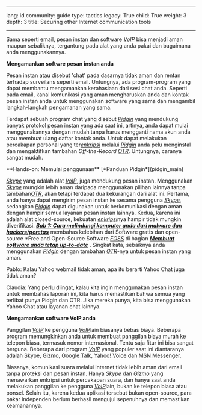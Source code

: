 

---

lang: id
community: guide
type: tactics
legacy: True
child: True
weight: 3
depth: 3
title: Securing other Internet communication tools

---

Sama seperti email, pesan instan dan software [*VoIP*](/id/glossary#VoIP) bisa menjadi aman maupun sebaliknya, tergantung pada alat yang anda pakai dan bagaimana anda menggunakannya. 

**Mengamankan softwre pesan instan anda**

Pesan instan atau disebut 'chat' pada dasarnya tidak aman dan rentan terhadap surveilans seperti email. Untungnya, ada program-program yang dapat membantu mengamankan kerahasiaan dari sesi chat anda. Seperti pada email, kanal komunikasi yang aman mengharuskan anda dan kontak pesan instan anda untuk menggunakan software yang sama dan mengambil langkah-langkah pengamanan yang sama.

Terdapat sebuah program chat yang disebut [*Pidgin*](/id/glossary#Pidgin) yang mendukung banyak protokol pesan instan yang ada saat ini, artinya, anda dapat mulai menggunakannya dengan mudah tanpa harus mengganti nama akun anda atau membuat ulang daftar kontak anda. Untuk dapat melakukan percakapan personal yang ter[*enkripsi*](/glossary#Encryption) melalui [*Pidgin*](/id/glossary#Pidgin) anda pelu menginstal dan mengaktifkan tambahan *Off-the-Record [*OTR*](/id/glossary#OTR)*. Untungnya, caranya sangat mudah.

<div class="getstarted" markdown="1">
**Hands-on: Memulai penggunaan** [*Panduan Pidgin*](pidgin_main)
</div>

[*Skype*](/id/glossary#Skype) yang adalah alat [*VoIP*](/id/glossary#VoIP), juga mendukung pesan instan. Menggunakan [*Skype*](/id/glossary#Skype) mungkin lebih aman daripada menggunakan pilihan lainnya tanpa tambahan[*OTR*](/id/glossary#OTR), akan tetapi terdapat dua kekurangan dari alat ini. Pertama, anda hanya dapat mengirim pesan instan ke sesama pengguna [*Skype*](/id/glossary#Skype), sedangkan [*Pidgin*](/id/glossary#Pidgin) dapat digunakan untuk berkomunikasi dengan aman dengan hampir semua layanan pesan instan lainnya. Kedua, karena ini adalah alat closed-source, kekuatan [*enkripsi*](/glossary#Encryption)nya hampir tidak mungkin diverifikasi.  [***Bab 1: Cara melindungi komputer anda dari malware dan hackers/peretas***](/id/chapter-1) membahas kelebihan dari Software gratis dan open-source *Free and Open-Source Software [*FOSS*](/id/glossary#FOSS) di bagian [***Membuat software anda tetap up-to-date***](/id/chapter_1_4) . Singkat kata, sebaiknya anda menggunakan [*Pidgin*](/id/glossary#Pidgin) dengan tambahan [*OTR*](/id/glossary#OTR)-nya untuk pesan instan yang aman. 

<div class="background" markdown="1">
Pablo: Kalau Yahoo webmail tidak aman, apa itu berarti Yahoo Chat juga tidak aman? 
			
Claudia: Yang perlu diingat, kalau kita ingin menggunakan pesan instan untuk membahas laporan ini, kita harus memastikan bahwa semua yang terlibat punya Pidgin dan OTR. Jika mereka punya, kita bisa menggunakan Yahoo Chat atau layanan chat lainnya. 
</div>

**Mengamankan software VoIP anda**

Panggilan [*VoIP*](/id/glossary#VoIP) ke pengguna [*VoIP*](/id/glossary#VoIP)lain biasanya bebas biaya. Beberapa program memungkinkan anda untuk membuat panggilan biaya murah ke telepon biasa, termasuk nomor internasional. Tentu saja fitur ini bisa sangat berguna. Beberapa dari program [*VoIP*](/id/glossary#VoIP) yang populer saat ini diantaranya adalah [Skype](http://www.skype.com), [Gizmo](http://www.gizmoproject.com/), [Google Talk](http://www.google.com/talk), [Yahoo! Voice](http://voice.yahoo.com/) dan [MSN Messenger](http://get.live.com/messenger). 

Biasanya, komunikasi suara melalui internet tidak lebih aman dari email tanpa proteksi dan pesan instan. Hanya [*Skype*](/id/glossary#Skype) dan [*Gizmo*](/id/glossary#Gizmo) yang menawarkan enkripsi untuk percakapan suara, dan hanya saat anda melakukan panggilan ke pengguna [*VoIP*](/id/glossary#VoIP)lain, bukan ke telepon biasa atau ponsel. Selain itu, karena kedua aplikasi tersebut bukan open-source, para pakar independen berlum berhasil mengujui sepenuhnya dan memastikan keamanannya.

